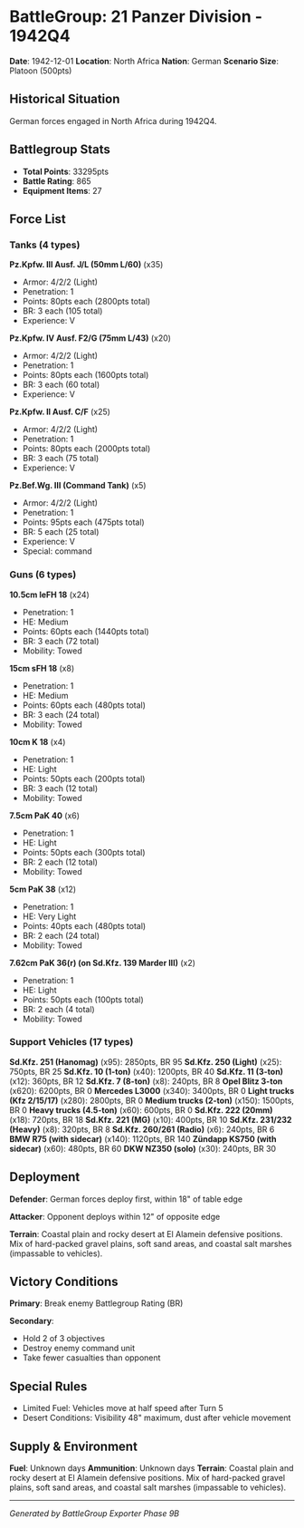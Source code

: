 # BattleGroup: 21 Panzer Division - 1942Q4

**Date**: 1942-12-01
**Location**: North Africa
**Nation**: German
**Scenario Size**: Platoon (500pts)

## Historical Situation

German forces engaged in North Africa during 1942Q4.

## Battlegroup Stats

- **Total Points**: 33295pts
- **Battle Rating**: 865
- **Equipment Items**: 27

## Force List

### Tanks (4 types)

**Pz.Kpfw. III Ausf. J/L (50mm L/60)** (x35)
- Armor: 4/2/2 (Light)
- Penetration: 1
- Points: 80pts each (2800pts total)
- BR: 3 each (105 total)
- Experience: V

**Pz.Kpfw. IV Ausf. F2/G (75mm L/43)** (x20)
- Armor: 4/2/2 (Light)
- Penetration: 1
- Points: 80pts each (1600pts total)
- BR: 3 each (60 total)
- Experience: V

**Pz.Kpfw. II Ausf. C/F** (x25)
- Armor: 4/2/2 (Light)
- Penetration: 1
- Points: 80pts each (2000pts total)
- BR: 3 each (75 total)
- Experience: V

**Pz.Bef.Wg. III (Command Tank)** (x5)
- Armor: 4/2/2 (Light)
- Penetration: 1
- Points: 95pts each (475pts total)
- BR: 5 each (25 total)
- Experience: V
- Special: command

### Guns (6 types)

**10.5cm leFH 18** (x24)
- Penetration: 1
- HE: Medium
- Points: 60pts each (1440pts total)
- BR: 3 each (72 total)
- Mobility: Towed

**15cm sFH 18** (x8)
- Penetration: 1
- HE: Medium
- Points: 60pts each (480pts total)
- BR: 3 each (24 total)
- Mobility: Towed

**10cm K 18** (x4)
- Penetration: 1
- HE: Light
- Points: 50pts each (200pts total)
- BR: 3 each (12 total)
- Mobility: Towed

**7.5cm PaK 40** (x6)
- Penetration: 1
- HE: Light
- Points: 50pts each (300pts total)
- BR: 2 each (12 total)
- Mobility: Towed

**5cm PaK 38** (x12)
- Penetration: 1
- HE: Very Light
- Points: 40pts each (480pts total)
- BR: 2 each (24 total)
- Mobility: Towed

**7.62cm PaK 36(r) (on Sd.Kfz. 139 Marder III)** (x2)
- Penetration: 1
- HE: Light
- Points: 50pts each (100pts total)
- BR: 2 each (4 total)
- Mobility: Towed

### Support Vehicles (17 types)

**Sd.Kfz. 251 (Hanomag)** (x95): 2850pts, BR 95
**Sd.Kfz. 250 (Light)** (x25): 750pts, BR 25
**Sd.Kfz. 10 (1-ton)** (x40): 1200pts, BR 40
**Sd.Kfz. 11 (3-ton)** (x12): 360pts, BR 12
**Sd.Kfz. 7 (8-ton)** (x8): 240pts, BR 8
**Opel Blitz 3-ton** (x620): 6200pts, BR 0
**Mercedes L3000** (x340): 3400pts, BR 0
**Light trucks (Kfz 2/15/17)** (x280): 2800pts, BR 0
**Medium trucks (2-ton)** (x150): 1500pts, BR 0
**Heavy trucks (4.5-ton)** (x60): 600pts, BR 0
**Sd.Kfz. 222 (20mm)** (x18): 720pts, BR 18
**Sd.Kfz. 221 (MG)** (x10): 400pts, BR 10
**Sd.Kfz. 231/232 (Heavy)** (x8): 320pts, BR 8
**Sd.Kfz. 260/261 (Radio)** (x6): 240pts, BR 6
**BMW R75 (with sidecar)** (x140): 1120pts, BR 140
**Zündapp KS750 (with sidecar)** (x60): 480pts, BR 60
**DKW NZ350 (solo)** (x30): 240pts, BR 30

## Deployment

**Defender**: German forces deploy first, within 18" of table edge

**Attacker**: Opponent deploys within 12" of opposite edge

**Terrain**: Coastal plain and rocky desert at El Alamein defensive positions. Mix of hard-packed gravel plains, soft sand areas, and coastal salt marshes (impassable to vehicles).

## Victory Conditions

**Primary**: Break enemy Battlegroup Rating (BR)

**Secondary**:
- Hold 2 of 3 objectives
- Destroy enemy command unit
- Take fewer casualties than opponent

## Special Rules

- Limited Fuel: Vehicles move at half speed after Turn 5
- Desert Conditions: Visibility 48" maximum, dust after vehicle movement

## Supply & Environment

**Fuel**: Unknown days
**Ammunition**: Unknown days
**Terrain**: Coastal plain and rocky desert at El Alamein defensive positions. Mix of hard-packed gravel plains, soft sand areas, and coastal salt marshes (impassable to vehicles).

---

*Generated by BattleGroup Exporter Phase 9B*
